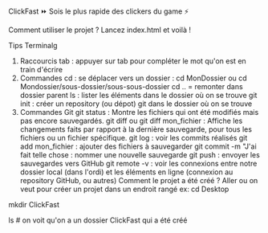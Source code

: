 ClickFast ⏩
Sois le plus rapide des clickers du game ⚡

Comment utiliser le projet ?
Lancez index.html et voilà !

Tips
Terminalg
1. Raccourcis
tab : appuyer sur tab pour compléter le mot qu'on est en train d'écrire
2. Commandes
cd : se déplacer vers un dossier : cd MonDossier ou cd Mondossier/sous-dossier/sous-sous-dossier cd .. = remonter dans dossier parent
ls : lister les éléments dans le dossier où on se trouve
git init : créer un repository (ou dépot) git dans le dossier où on se trouve
3. Commandes Git
git status : Montre les fichiers qui ont été modifiés mais pas encore sauvegardés.
git diff ou git diff mon_fichier : Affiche les changements faits par rapport à la dernière sauvegarde, pour tous les fichiers ou un fichier spécifique.
git log : voir les commits réalisés
git add mon_fichier : ajouter des fichiers à sauvegarder
git commit -m "J'ai fait telle chose : nommer une nouvelle sauvegarde
git push : envoyer les sauvegardes vers GitHub
git remote -v : voir les connexions entre notre dossier local (dans l'ordi) et les éléments en ligne (connexion au repository GitHub, ou autres)
Comment le projet a été créé ?
Aller ou on veut pour créer un projet dans un endroit rangé ex:
  cd Desktop

  mkdir ClickFast

  ls # on voit qu'on a un dossier ClickFast qui a été créé
